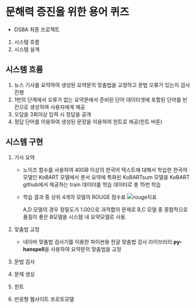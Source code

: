 # 문해력 증진을 위한 용어 퀴즈

- DSBA 최종 프로젝트
1. 시스템 흐름
2. 시스템 설계

## 시스템 흐름
1. 뉴스 기사를 요약하여 생성된 요약문의 맞춤법을 교정하고 문법 오류가 있는지 검사 진행
2. 1번의 단계에서 오류가 없는 요약문에서 준비된 단어 데이터셋에 포함된 단어를 빈칸으로 생성하여 사용자에게 제공
3. 오답을 3회이상 입력 시 정답을 공개
4. 정답 단어를 이용하여 생성된 문장을 이용하여 힌트로 제공(힌트 버튼)

## 시스템 구현
1. 기사 요약
   - 노이즈 함수를 사용하여 40GB 이상의 한국어 텍스트에 대해서 학습한 한국어 모델인 KoBART 모델에서 문서 요약에 특화된 KoBARTsum 모델을 KoBART github에서 제공하는 train 데이터를 학습 데이터로 총 15번 학습
   - 학습 결과 중 상위 4개의 모델의 ROUGE 점수표
     ![rouge지표](https://github.com/jong4499/DSBA_fin_PJT/assets/141287150/b40ecdbf-1238-470d-8c21-731ca8f08b36)

     A,D 모델의 경우 정밀도가 1.00으로 과적합의 문제로 B,C 모델 중 종합적으로 품질이 좋은 B모델을 시스템 내 요약모델로 사용.

2. 맞춤법 교정
   - 네이버 맞춤법 검사기를 이용한 파이썬용 한글 맞춤법 검사 라이브러리 **py-hanspell**을 사용하여 요약문의 맞춤법을 교정

3. 문법 검사
4. 문제 생성
5. 힌트
6. 반응형 웹사이트 프로토모델

   
